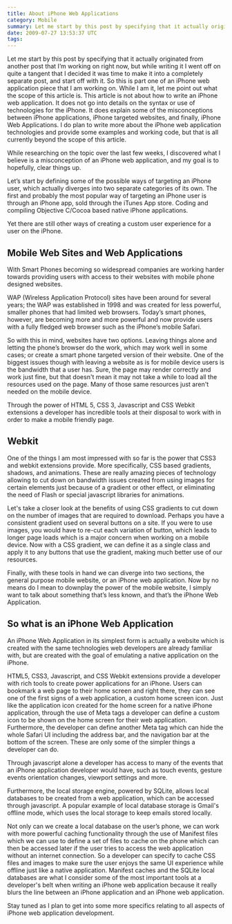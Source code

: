 ```yaml
---
title: About iPhone Web Applications
category: Mobile
summary: Let me start by this post by specifying that it actually originated from another post that I’m working on right now, but while writing it I went off on quite a tangent that I decided it was time to make it into a completely separate post, and start off with it. So this is part one of an iPhone web application piece that I am working on. While I am it, let me point out what the scope of this article is. This article is not about how to write an iPhone web application. It does not go into details on the syntax or use of technologies for the iPhone. It does explain some of the misconceptions between iPhone applications, iPhone targeted websites, and finally, iPhone Web Applications. I do plan to write more about the iPhone web application technologies and provide some examples and working code, but that is all currently beyond the scope of this article.
date: 2009-07-27 13:53:37 UTC
tags: 
---
```


<p>Let me start by this post by specifying that it actually originated from another post that I’m working on right now, but while writing it I went off on quite a tangent that I decided it was time to make it into a completely separate post, and start off with it. So this is part one of an iPhone web application piece that I am working on. While I am it, let me point out what the scope of this article is. This article is not about how to write an iPhone web application. It does not go into details on the syntax or use of technologies for the iPhone. It does explain some of the misconceptions between iPhone applications, iPhone targeted websites, and finally, iPhone Web Applications. I do plan to write more about the iPhone web application technologies and provide some examples and working code, but that is all currently beyond the scope of this article.</p>

<p>While researching on the topic over the last few weeks, I discovered what I believe is a misconception of an iPhone web application, and my goal is to hopefully, clear things up.</p>

<p>Let’s start by defining some of the possible ways of targeting an iPhone user, which actually diverges into two separate categories of its own.  The first and probably the most popular way of targeting an iPhone user is through an iPhone app, sold through the iTunes App store. Coding and compiling Objective C/Cocoa based native iPhone applications.</p>
<p>Yet there are still other ways of creating a custom user experience for a user on the iPhone.</p>






<!--more-->
<h2>Mobile Web Sites and Web Applications</h2>

<p>With Smart Phones becoming so widespread companies are working harder towards providing users with access to their websites with mobile phone designed websites.</p>

<p>WAP (Wireless Application Protocol) sites have been around for several years; the WAP was established in 1998 and was created for less powerful, smaller phones that had limited web browsers. Today’s smart phones, however, are becoming more and more powerful and now provide users with a fully fledged web browser such as the iPhone’s mobile Safari.</p>

<p>So with this in mind, websites have two options. Leaving things alone and letting the phone’s browser do the work, which may work well in some cases; or create a smart phone targeted version of their website. One of the biggest issues though with leaving a website as is for mobile device users is the bandwidth that a user has. Sure, the page may render correctly and work just fine, but that doesn't mean it may not take a while to load all the resources used on the page. Many of those same resources just aren't needed on the mobile device.</p>

<p>Through the power of HTML 5, CSS 3, Javascript and CSS Webkit extensions a developer has incredible tools at their disposal to work with in order to make a mobile friendly page.</p>

<h2>Webkit</h2>
<p>One of the things I am most impressed with so far is the power that CSS3 and webkit extensions provide. More specifically, CSS based gradients, shadows, and animations. These are really amazing pieces of technology allowing to cut down on bandwidth issues created from using images for certain elements just because of a gradient or other effect, or eliminating the need of Flash or special javascript libraries for animations.</p>

<p>Let's take a closer look at the benefits of using CSS gradients to cut down on the number of images that are required to download. Perhaps you have a consistent gradient used on several buttons on a site. If you were to use images, you would have to re-cut each variation of button, which leads to longer page loads which is a major concern when working on a mobile device. Now with a CSS gradient, we can define it as a single class and apply it to any buttons that use the gradient, making much better use of our resources.</p>

<p>Finally, with these tools in hand we can diverge into two sections, the general purpose mobile website, or an iPhone web application. Now by no means do I mean to downplay the power of the mobile website, I simply want to talk about something that’s less known, and that’s the iPhone Web Application.</p>

<h2>So what is an iPhone Web Application</h2>

<p>An iPhone Web Application in its simplest form is actually a website which is created with the same technologies web developers are already familiar with, but are created with the goal of emulating a native application on the iPhone.</p>
<p>HTML5, CSS3, Javascript, and CSS Webkit extensions provide a developer with rich tools to create power applications for an iPhone. Users can bookmark a web page to their home screen and right there, they can see one of the first signs of a web application, a custom home screen icon. Just like the application icon created for the home screen for a native iPhone application, through the use of Meta tags a developer can define a custom icon to be shown on the home screen for their web application. Furthermore, the developer can define another Meta tag which can hide the whole Safari UI including the address bar, and the navigation bar at the bottom of the screen. These are only some of the simpler things a developer can do.</p>

<p>Through javascript alone a developer has access to many of the events that an iPhone application developer would have, such as touch events, gesture events orientation changes, viewport settings and more.</p>

<p>Furthermore, the local storage engine, powered by SQLite, allows local databases to be created from a web application, which can be accessed through javascript. A popular example of local database storage is Gmail's offline mode, which uses the local storage to keep emails stored locally.</p>

<p>Not only can we create a local database on the user’s phone, we can work with more powerful caching functionality through the use of Manifest files which we can use to define a set of files to cache on the phone which can then be accessed later if the user tries to access the web application without an internet connection. So a developer can specify to cache CSS files and images to make sure the user enjoys the same UI experience while offline just like a native application. Manifest caches and the SQLite local databases are what I consider some of the most important tools at a developer's belt when writing an iPhone web application because it really blurs the line between an iPhone application and an iPhone web application.</p>

<p>Stay tuned as I plan to get into some more specifics relating to all aspects of iPhone web application development.</p>
